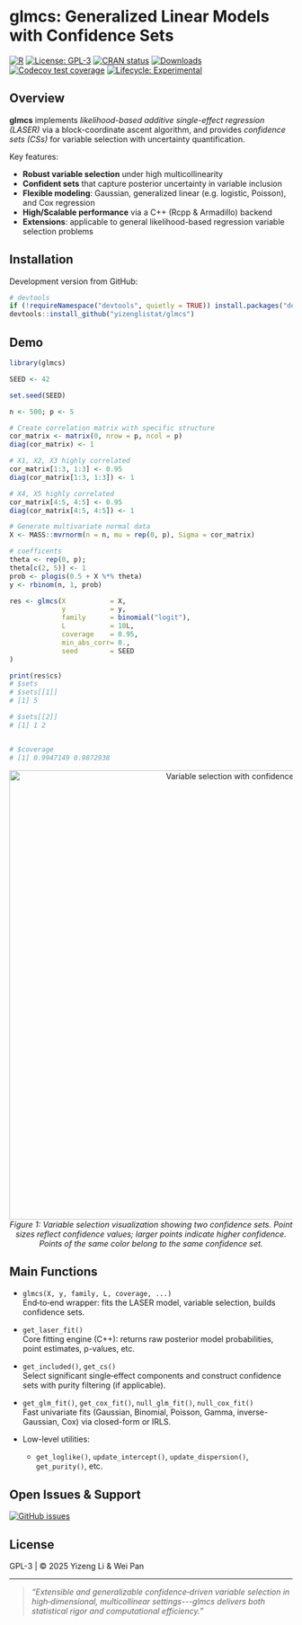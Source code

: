 # glmcs: Generalized Linear Models with Confidence   Sets

<!-- [![GitHub stars](https://img.shields.io/github/stars/yizenglistat/glmcs.svg)](https://github.com/yizenglistat/glmcs/stargazers)
[![GitHub forks](https://img.shields.io/github/forks/yizenglistat/glmcs.svg)](https://github.com/yizenglistat/glmcs/network)
 -->
[![R](https://img.shields.io/badge/R-%3E%3D%203.5.0-blue.svg)](https://www.r-project.org/)
[![License: GPL-3](https://img.shields.io/badge/License-GPLv3-blue.svg)](https://www.gnu.org/licenses/gpl-3.0.en.html)
[![CRAN status](https://www.r-pkg.org/badges/version/glmcs)](https://CRAN.R-project.org/package=glmcs)
[![Downloads](https://cranlogs.r-pkg.org/badges/glmcs)](https://cran.r-project.org/package=glmcs)
[![Codecov test coverage](https://codecov.io/gh/yizenglistat/glmcs/branch/main/graph/badge.svg)](https://codecov.io/gh/yizenglistat/glmcs)
[![Lifecycle: Experimental](https://img.shields.io/badge/lifecycle-experimental-orange.svg)](https://www.tidyverse.org/lifecycle/#experimental)


## Overview

**glmcs** implements *likelihood-based additive single-effect regression (LASER)* via a block-coordinate ascent algorithm, and provides *confidence sets (CSs)* for variable selection with uncertainty quantification.  

Key features:
- **Robust variable selection** under high multicollinearity  
- **Confident sets** that capture posterior uncertainty in variable inclusion  
- **Flexible modeling**: Gaussian, generalized linear (e.g. logistic, Poisson), and Cox regression  
- **High/Scalable performance** via a C++ (Rcpp & Armadillo) backend  
- **Extensions**: applicable to general likelihood-based regression variable selection problems

## Installation

Development version from GitHub:

```r
# devtools
if (!requireNamespace("devtools", quietly = TRUE)) install.packages("devtools")
devtools::install_github("yizenglistat/glmcs")
```

## Demo

```r
library(glmcs)

SEED <- 42

set.seed(SEED)

n <- 500; p <- 5

# Create correlation matrix with specific structure
cor_matrix <- matrix(0, nrow = p, ncol = p)
diag(cor_matrix) <- 1

# X1, X2, X3 highly correlated
cor_matrix[1:3, 1:3] <- 0.95
diag(cor_matrix[1:3, 1:3]) <- 1

# X4, X5 highly correlated
cor_matrix[4:5, 4:5] <- 0.95
diag(cor_matrix[4:5, 4:5]) <- 1

# Generate multivariate normal data
X <- MASS::mvrnorm(n = n, mu = rep(0, p), Sigma = cor_matrix)

# coefficents
theta <- rep(0, p); 
theta[c(2, 5)] <- 1
prob <- plogis(0.5 + X %*% theta)
y <- rbinom(n, 1, prob)

res <- glmcs(X           = X, 
             y           = y,
             family      = binomial("logit"),
             L           = 10L,
             coverage    = 0.95,
             min_abs_corr= 0.,
             seed        = SEED
)

print(res$cs)
# $sets
# $sets[[1]]
# [1] 5

# $sets[[2]]
# [1] 1 2


# $coverage
# [1] 0.9947149 0.9872938
```

<p align="center">
  <img src="https://github.com/user-attachments/assets/bba95e84-6477-46f0-bc4d-dab3c09819d5" alt="Variable selection with confidence sets" width="800"/>
  <br>
  <em>Figure 1: Variable selection visualization showing two confidence sets. Point sizes reflect confidence values; larger points indicate higher confidence. Points of the same color belong to the same confidence set.</em>
</p>


## Main Functions

- `glmcs(X, y, family, L, coverage, ...)`  
  End‐to‐end wrapper: fits the LASER model, variable selection, builds confidence sets.

- `get_laser_fit()`  
  Core fitting engine (C++): returns raw posterior model probabilities, point estimates, p-values, etc.

- `get_included()`, `get_cs()`  
  Select significant single‐effect components and construct confidence sets with purity filtering (if applicable).

- `get_glm_fit()`, `get_cox_fit()`, `null_glm_fit()`, `null_cox_fit()`  
  Fast univariate fits (Gaussian, Binomial, Poisson, Gamma, inverse-Gaussian, Cox) via closed-form or IRLS.

- Low-level utilities:  
  - `get_loglike()`, `update_intercept()`, `update_dispersion()`, `get_purity()`, etc.

## Open Issues & Support

[![GitHub issues](https://img.shields.io/github/issues-raw/yizenglistat/glmcs.svg)](https://github.com/yizenglistat/glmcs/issues)

## License

GPL-3 | © 2025 Yizeng Li & Wei Pan

---

> _“Extensible and generalizable confidence‐driven variable selection in high‐dimensional, multicollinear settings---glmcs delivers both statistical rigor and computational efficiency.”_  